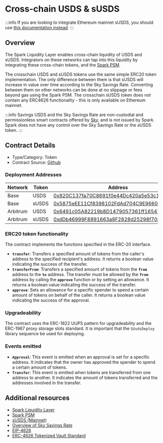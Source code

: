 # Cross-chain USDS & sUSDS

:::info
If you are looking to integrate Ethereum mainnet sUSDS, you should use [this documentation instead](/dev/savings/susds-token).
:::

## Overview

The Spark Liquidity Layer enables cross-chain liquidity of USDS and sUSDS. Integrators on these networks can tap into this liquidity by integrating these cross-chain tokens, and the [Spark PSM](/dev/savings/spark-psm).

The crosschain USDS and sUSDS tokens use the same simple ERC20 token implementation. The only difference between them is that sUSDS will increase in value over time according to the Sky Savings Rate. Converting between them on other networks can be done at no slippage or fees beyond gas using the Spark PSM. The crosschain sUSDS token does not contain any ERC4626 functionality - this is only available on Ethereum mainnet.

:::info
Savings USDS and the Sky Savings Rate are non-custodial and permissionless smart contracts offered by [Sky](https://sky.money), and is not issued by Spark. Spark does not have any control over the Sky Savings Rate or the sUSDS token.
:::

## Contract Details

* Type/Category: Token
* Contract Source: [Github](https://github.com/makerdao/usds/blob/master/src/Usds.sol)

### Deployment Addresses

| Network | Token | Address                                                                                                               |
| ------- | ----- | --------------------------------------------------------------------------------------------------------------------- |
| Base    | USDS  | [0x820C137fa70C8691f0e44Dc420a5e53c168921Dc](https://basescan.org/address/0x820c137fa70c8691f0e44dc420a5e53c168921dc) |
| Base    | sUSDS | [0x5875eEE11Cf8398102FdAd704C9E96607675467a](https://basescan.org/address/0x5875eee11cf8398102fdad704c9e96607675467a) |
| Arbitrum   | USDS  | [0x6491c05A82219b8D1479057361ff1654749b876b](https://arbiscan.io/address/0x6491c05A82219b8D1479057361ff1654749b876b) |
| Arbitrum   | sUSDS | [0xdDb46999F8891663a8F2828d25298f70416d7610](https://arbiscan.io/address/0xdDb46999F8891663a8F2828d25298f70416d7610) |

### ERC20 token functionality

The contract implements the functions specified in the ERC-20 interface.

* **`transfer`**: Transfers a specified amount of tokens from the caller's address to the specified recipient's address. It returns a boolean value indicating the success of the transfer.
* **`transferFrom`**: Transfers a specified amount of tokens from the **`from`** address to the **`to`** address. The transfer must be allowed by the **`from`** address by calling the **`approve`** function or by setting an allowance. It returns a boolean value indicating the success of the transfer.
* **`approve`**: Sets an allowance for a specific spender to spend a certain amount of tokens on behalf of the caller. It returns a boolean value indicating the success of the approval.

### Upgradeability

The contract uses the ERC-1822 UUPS pattern for upgradeability and the ERC-1967 proxy storage slots standard. It is important that the `SUsdsDeploy` library sequence be used for deploying.

### Events emitted

* **`Approval`**: This event is emitted when an approval is set for a specific address. It indicates that the owner has approved the spender to spend a certain amount of tokens.
* **`Transfer`**: This event is emitted when tokens are transferred from one address to another. It indicates the amount of tokens transferred and the addresses involved in the transfer.

## Additional resources

* [Spark Liquidity Layer](https://docs.spark.fi/user-guides/spark-liquidity-layer)
* [Spark PSM](/dev/savings/spark-psm)
* [sUSDS (Mainnet)](/dev/savings/susds-token)
* [Overview of](https://docs.spark.fi/user-guides/earning-savings/savings-usds#what-is-dsr-1)[ Sky Savings Rate](https://docs.spark.fi/user-guides/earning-savings/savings-usds#what-is-dsr-1)
* [EIP-4626](https://eips.ethereum.org/EIPS/eip-4626)
* [ERC-4626 Tokenized Vault Standard](https://ethereum.org/en/developers/docs/standards/tokens/erc-4626/)
